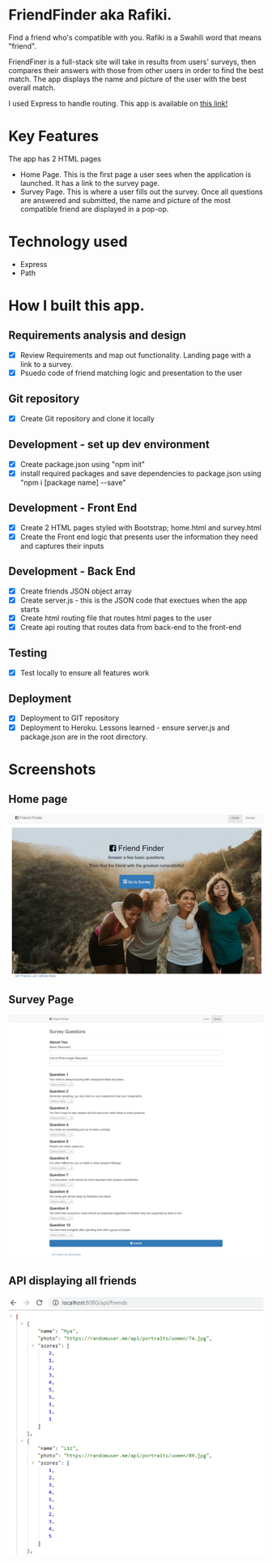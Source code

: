 # FriendFinder aka Rafiki.
Find a friend who's compatible with you. Rafiki is a Swahili word that means "friend".

FriendFiner is a full-stack site will take in results from users' surveys, then compares their answers with those from other users in order to find the best match. The app displays the name and picture of the user with the best overall match.

I used Express to handle routing. This app is available on [this link!](https://rakifi.herokuapp.com/)

# Key Features 

The app has 2 HTML pages

* Home Page. This is the first page a user sees when the application is launched. It has a link to the survey page.
* Survey Page. This is where a user fills out the survey. Once all questions are answered and submitted, the name and picture of the most compatible friend are displayed in a pop-op.

# Technology used

* Express
* Path

# How I built this app.

## Requirements analysis and design
- [x] Review Requirements and map out functionality. Landing page with a link to a survey.
- [x] Psuedo code of friend matching logic and presentation to the user

## Git repository
- [x] Create Git repository and clone it locally

## Development - set up dev environment
- [x] Create package.json using "npm init"
- [x] install required packages and save dependencies to package.json using "npm i [package name] --save"

## Development - Front End
- [x] Create 2 HTML pages styled with Bootstrap; home.html and survey.html
- [x] Create the Front end logic that presents user the information they need and captures their inputs

## Development - Back End
- [x] Create friends JSON object array
- [x] Create server.js - this is the JSON code that exectues when the app starts
- [x] Create html routing file that routes html pages to the user
- [x] Create api routing that routes data from back-end to the front-end

## Testing
- [x] Test locally to ensure all features work

## Deployment
- [x] Deployment to GIT repository
- [x] Deployment to Heroku. Lessons learned - ensure server.js and package.json are in the root directory.

# Screenshots

## Home page


![Friend Finder Home](app/public/images/ffhome.PNG)

## Survey Page

![Friend Finder Survey](app/public/images/ffsurvey.png)


## API displaying all friends

![Friend Finder API](app/public/images/ffapi.PNG)